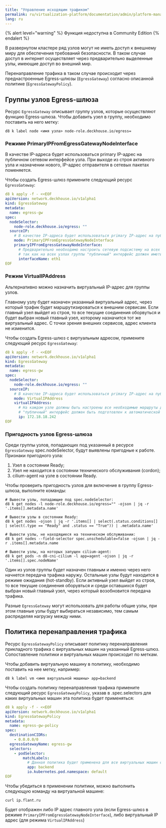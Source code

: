 ```yaml
---
title: "Управление исходящим трафиком"
permalink: ru/virtualization-platform/documentation/admin/platform-management/network/egress.html
lang: ru
---
```


{% alert level="warning" %} Функция недоступна в Community Edition {% endalert %}

В развернутом кластере ряд узлов могут не иметь доступ к внешнему миру для обеспечения требований безопасности.
В таком случае доступ в интернет осуществляет через предварительно выделенные узлы, имеющие доступ во внешний мир.

Перенаправление трафика в таком случае происходит через преднастроенные Egress-шлюзы (`EgressGateway`)
согласно описанной политике (`EgressGatewayPolicy`).

## Группы узлов Egress-шлюза

Ресурс `EgressGateway` описывает группу узлов, которые осуществляют функцию Egress-шлюза.
Чтобы добавить узел в группу, необходимо поставить на него метку:

```shell
d8 k label node <имя узла> node-role.deckhouse.io/egress=
```

### Режиме PrimaryIPFromEgressGatewayNodeInterface

В качестве IP-адреса будет использоваться primary IP-адрес на публичном сетевом интерфейсе узла.
При выходе из строя активного узла и назначении нового, IP-адрес отправителя в сетевых пакетах поменяется.

<div data-presentation="../../presentations/021-cni-cilium/egressgateway_base_ru.pdf"></div>
<!--- Source: https://docs.google.com/presentation/d/12l4w9ZS3Hpax1B7eOptm2dQX55VVAFzRTtyihw4Ie0c/ --->

Чтобы создать Egress-шлюз примените следующий ресурс `EgressGateway`:

```yaml
d8 k apply -f - <<EOF
apiVersion: network.deckhouse.io/v1alpha1
kind: EgressGateway
metadata:
  name: egress-gw
spec:
  nodeSelector:
    node-role.deckhouse.io/egress: ""
  sourceIP:
    # В качестве IP-адреса будет использоваться primary IP-адрес на публичном сетевом интерфейсе узла.
    mode: PrimaryIPFromEgressGatewayNodeInterface
    primaryIPFromEgressGatewayNodeInterface:
      # Предварительно необходимо настроить сетевую подсистему на всех Egress-узлах,
      # так как на всех узлах группы "публичный" интерфейс должен иметь одинаковое имя (например, eth1).
      interfaceName: eth1
EOF
```

### Режим VirtualIPAddress

Альтернативно можно назначить виртуальный IP-адрес для группы узлов.

Главному узлу будет назначен указанный виртуальный адрес, через который трафик будет маршрутизироваться к внешним сервисам.
Если главный узел выйдет из строя, то все текущие соединения оборвуться и будет выбран новый главный узел,
которому назначится тот же виртуальный адрес. С точки зрения внешних сервисов, адрес клиента не изменится.

<div data-presentation="../../presentations/021-cni-cilium/egressgateway_virtualip_ru.pdf"></div>
<!--- Source: https://docs.google.com/presentation/d/1tmhbydjpCwhNVist9RT6jzO1CMpc-G1I7rczmdLzV8E/ --->

Чтобы создать Egress-шлюз с виртуальным адресом, примените следующий ресурс `EgressGateway`:

```yaml
d8 k apply -f - <<EOF
apiVersion: network.deckhouse.io/v1alpha1
kind: EgressGateway
metadata:
  name: egress-gw
spec:
  nodeSelector:
    node-role.deckhouse.io/egress: ""
  sourceIP:
    # В качестве IP-адреса будет использоваться primary IP-адрес на публичном сетевом интерфейсе узла.
    mode: VirtualIPAddress
    virtualIPAddress:
      # На каждом узле должны быть настроены все необходимые маршруты для доступа на все внешние публичные сервисы,
      # "публичный" интерфейс должен быть подготовлен к автоматической настройке "виртуального" IP в качестве secondary IP-адреса.
      ip: 172.18.18.242
EOF
```

### Пригодность узлов Egress-шлюза

Среди группы узлов, попадающих под указанный в ресурсе `EgressGateway` spec.nodeSelector, будут выявлены пригодные к работе.
Признаки пригодного узла:

1. Узел в состоянии Ready;
2. Узел не находится в состоянии технического обслуживания (cordon);
3. cilium-agent на узле в состоянии Ready.

Чтобы проверить пригодность узлов для включение в группу Egress-шлюза, выполните команды:

```shell
# Вывести узлы, попадающие под spec.nodeSelector:
d8 k get nodes -l node-role.deckhouse.io/egress="" -ojson | jq -r '.items[].metadata.name'

# Вывести узлы в состоянии Ready:
d8 k get nodes -ojson | jq -r '.items[] | select(.status.conditions[] | select(.type == "Ready" and .status == "True")) | .metadata.name'

# Вывести узлы, не находящиеся на техническом обслуживании:
d8 k get nodes --field-selector spec.unschedulable=false -ojson | jq -r .items[].metadata.name

# Вывести узлы, на которых запущен cilium-agent:
d8 k get pods -n d8-cni-cilium -l app=agent -ojson | jq -r '.items[].spec.nodeName'
```

Один из узлов группы будет назначен главным и именно через него начнется передача трафика наружу.
Остальные узлы будут находится в режиме ожидания (hot-standby). Если активный узел выйдет из строя, то все текущие
соединения оборувться и среди оставшихся будет выбран новый главный узел, через который возобновится передача трафика.

Разные `EgressGateway` могут использовать для работы общие узлы, при этом главные узлы будут выбираться независимо,
тем самым распределяя нагрузку между ними.

## Политика перенаправления трафика

Ресурс `EgressGatewayPolicy` описывает политику перенаправления прикладного трафика с виртуальных машин на указанный Egress-шлюз.
Сопоставление политики и виртуальных машин происходит по меткам.

Чтобы добавить виртуальную машину в политику, необходимо поставить на нее метку, например:

```shell
d8 k label vm <имя виртуальной машины> app=backend
```

Чтобы создать политику перенаправления трафика примените следующий ресурс `EgressGatewayPolicy`,
указав в .spec.selectors для каких виртуальных машин эта политика будет применяться:

```yaml
d8 k apply -f - <<EOF
apiVersion: network.deckhouse.io/v1alpha1
kind: EgressGatewayPolicy
metadata:
  name: egress-gw-policy
spec:
  destinationCIDRs:
    - 0.0.0.0/0
  egressGatewayName: egress-gw
  selectors:
    - podSelector:
        matchLabels:
          # Данная политика будет применена для все виртуальных машин с меткой app=backend в пространстве default.
          app: backend
          io.kubernetes.pod.namespace: default
EOF
```

Чтобы убедиться в применении политики, можно выполнить следующую команду на виртуальной машине:

```shell
curl ip.flant.ru
```

Будет отображен либо IP адрес главного узла (если Egress-шлюз в режиме `PrimaryIPFromEgressGatewayNodeInterface`),
либо виртуальный IP адрес (для режима `VirtualIPAddress`)
